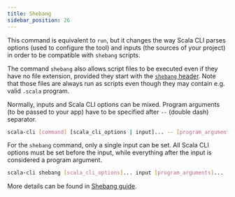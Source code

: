 ```yaml
---
title: Shebang
sidebar_position: 26
---
```


This command is equivalent to `run`, but it changes the way Scala CLI parses options (used to configure the tool) and
inputs (the sources of your project) in order to be compatible with `shebang` scripts.

The command `shebang` also allows script files to be executed even if they have no file extension,
provided they start with the [`shebang` header](../guides/scripting/shebang.md#shebang-script-headers).
Note that those files are always run as scripts even though they may contain e.g. valid `.scala` program.

Normally, inputs and Scala CLI options can be mixed. Program arguments (to be passed to your app) have to be specified
after `--` (double dash) separator.

```bash ignore
scala-cli [command] [scala_cli_options | input]... -- [program_arguments]...
```

For the `shebang` command, only a single input can be set. All Scala CLI options must be set before
the input, while everything after the input is considered a program argument.

```bash ignore
scala-cli shebang [scala_cli_options]... input [program_arguments]...
```

More details can be found in [Shebang guide](/docs/guides/shebang).

